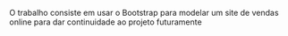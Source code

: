 O trabalho consiste em usar o Bootstrap para modelar um site de vendas online para dar continuidade ao projeto futuramente

